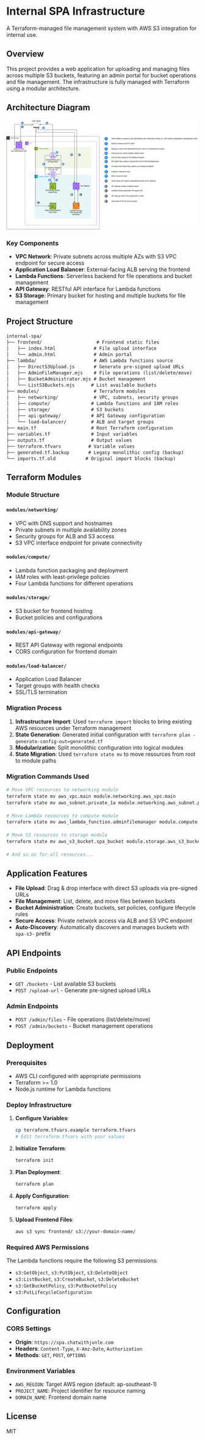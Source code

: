 # Internal SPA Infrastructure

A Terraform-managed file management system with AWS S3 integration for internal use.

## Overview

This project provides a web application for uploading and managing files across multiple S3 buckets, featuring an admin portal for bucket operations and file management. The infrastructure is fully managed with Terraform using a modular architecture.

## Architecture Diagram
![Architecture Diagram](S3-SPA.png)

### Key Components

- **VPC Network**: Private subnets across multiple AZs with S3 VPC endpoint for secure access
- **Application Load Balancer**: External-facing ALB serving the frontend
- **Lambda Functions**: Serverless backend for file operations and bucket management
- **API Gateway**: RESTful API interface for Lambda functions
- **S3 Storage**: Primary bucket for hosting and multiple buckets for file management

## Project Structure

```
internal-spa/
├── frontend/                    # Frontend static files
│   ├── index.html              # File upload interface
│   └── admin.html              # Admin portal
├── lambda/                     # AWS Lambda functions source
│   ├── DirectS3Upload.js       # Generate pre-signed upload URLs
│   ├── AdminFileManager.mjs    # File operations (list/delete/move)
│   ├── BucketAdministrator.mjs # Bucket management
│   └── ListS3Buckets.mjs      # List available buckets
├── modules/                    # Terraform modules
│   ├── networking/             # VPC, subnets, security groups
│   ├── compute/               # Lambda functions and IAM roles
│   ├── storage/               # S3 buckets
│   ├── api-gateway/           # API Gateway configuration
│   └── load-balancer/         # ALB and target groups
├── main.tf                    # Root Terraform configuration
├── variables.tf               # Input variables
├── outputs.tf                 # Output values
├── terraform.tfvars          # Variable values
├── generated.tf.backup       # Legacy monolithic config (backup)
└── imports.tf.old           # Original import blocks (backup)
```

## Terraform Modules

### Module Structure

#### `modules/networking/`
- VPC with DNS support and hostnames
- Private subnets in multiple availability zones
- Security groups for ALB and S3 access
- S3 VPC interface endpoint for private connectivity

#### `modules/compute/`
- Lambda function packaging and deployment
- IAM roles with least-privilege policies
- Four Lambda functions for different operations

#### `modules/storage/`
- S3 bucket for frontend hosting
- Bucket policies and configurations

#### `modules/api-gateway/`
- REST API Gateway with regional endpoints
- CORS configuration for frontend domain

#### `modules/load-balancer/`
- Application Load Balancer
- Target groups with health checks
- SSL/TLS termination

### Migration Process

1. **Infrastructure Import**: Used `terraform import` blocks to bring existing AWS resources under Terraform management
2. **State Generation**: Generated initial configuration with `terraform plan -generate-config-out=generated.tf`
3. **Modularization**: Split monolithic configuration into logical modules
4. **State Migration**: Used `terraform state mv` to move resources from root to module paths

### Migration Commands Used

```bash
# Move VPC resources to networking module
terraform state mv aws_vpc.main module.networking.aws_vpc.main
terraform state mv aws_subnet.private_1a module.networking.aws_subnet.private_1a

# Move Lambda resources to compute module
terraform state mv aws_lambda_function.adminfilemanager module.compute.aws_lambda_function.adminfilemanager

# Move S3 resources to storage module
terraform state mv aws_s3_bucket.spa_bucket module.storage.aws_s3_bucket.spa_bucket

# And so on for all resources...
```

## Application Features

- **File Upload**: Drag & drop interface with direct S3 uploads via pre-signed URLs
- **File Management**: List, delete, and move files between buckets
- **Bucket Administration**: Create buckets, set policies, configure lifecycle rules
- **Secure Access**: Private network access via ALB and S3 VPC endpoint
- **Auto-Discovery**: Automatically discovers and manages buckets with `spa-s3-` prefix

## API Endpoints

### Public Endpoints
- `GET /buckets` - List available S3 buckets
- `POST /upload-url` - Generate pre-signed upload URLs

### Admin Endpoints
- `POST /admin/files` - File operations (list/delete/move)
- `POST /admin/buckets` - Bucket management operations

## Deployment

### Prerequisites
- AWS CLI configured with appropriate permissions
- Terraform >= 1.0
- Node.js runtime for Lambda functions

### Deploy Infrastructure

1. **Configure Variables**:
   ```bash
   cp terraform.tfvars.example terraform.tfvars
   # Edit terraform.tfvars with your values
   ```

2. **Initialize Terraform**:
   ```bash
   terraform init
   ```

3. **Plan Deployment**:
   ```bash
   terraform plan
   ```

4. **Apply Configuration**:
   ```bash
   terraform apply
   ```

5. **Upload Frontend Files**:
   ```bash
   aws s3 sync frontend/ s3://your-domain-name/
   ```

### Required AWS Permissions

The Lambda functions require the following S3 permissions:
- `s3:GetObject`, `s3:PutObject`, `s3:DeleteObject`
- `s3:ListBucket`, `s3:CreateBucket`, `s3:DeleteBucket`
- `s3:GetBucketPolicy`, `s3:PutBucketPolicy`
- `s3:PutLifecycleConfiguration`

## Configuration

### CORS Settings
- **Origin**: `https://spa.chatwithjunle.com`
- **Headers**: `Content-Type`, `X-Amz-Date`, `Authorization`
- **Methods**: `GET`, `POST`, `OPTIONS`

### Environment Variables
- `AWS_REGION`: Target AWS region (default: ap-southeast-1)
- `PROJECT_NAME`: Project identifier for resource naming
- `DOMAIN_NAME`: Frontend domain name

## License

MIT